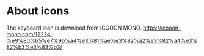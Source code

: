 # About icons

The keyboard icon is download from ICOOON MONO.
https://icooon-mono.com/12224-%e9%8d%b5%e7%9b%a4%e3%81%ae%e3%82%a2%e3%82%a4%e3%82%b3%e3%83%b3/
